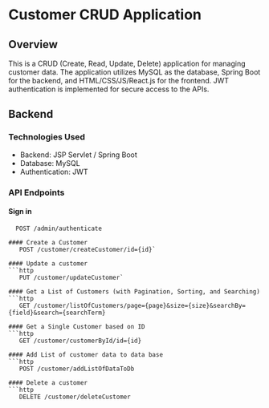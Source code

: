 # Customer CRUD Application

## Overview

This is a CRUD (Create, Read, Update, Delete) application for managing customer data. The application utilizes MySQL as the database, Spring Boot for the backend, and HTML/CSS/JS/React.js for the frontend. JWT authentication is implemented for secure access to the APIs.

## Backend

### Technologies Used
- Backend: JSP Servlet / Spring Boot
- Database: MySQL
- Authentication: JWT

### API Endpoints

#### Sign in
```http
  POST /admin/authenticate

#### Create a Customer
   POST /customer/createCustomer/id={id}`

#### Update a customer
```http
   PUT /customer/updateCustomer`

#### Get a List of Customers (with Pagination, Sorting, and Searching)
```http
   GET /customer/listOfCustomers/page={page}&size={size}&searchBy={field}&search={searchTerm}

#### Get a Single Customer based on ID
```http
   GET /customer/customerById/id={id}

#### Add List of customer data to data base
```http
   POST /customer/addListOfDataToDb

#### Delete a customer
```http
   DELETE /customer/deleteCustomer
